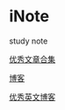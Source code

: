 # iNote
study note

[优秀文章合集](https://github.com/spring2613/iNote/blob/master/Awesome-article/README.md)

[博客](https://github.com/spring2613/iNote/blob/master/Awesome-article/collection.md)

[优秀英文博客](https://github.com/spring2613/iNote/blob/master/Awesome-article/%E4%BC%98%E7%A7%80%E7%9A%84%E8%8B%B1%E6%96%87%E6%8A%80%E6%9C%AF%E5%8D%9A%E5%AE%A2.md)











